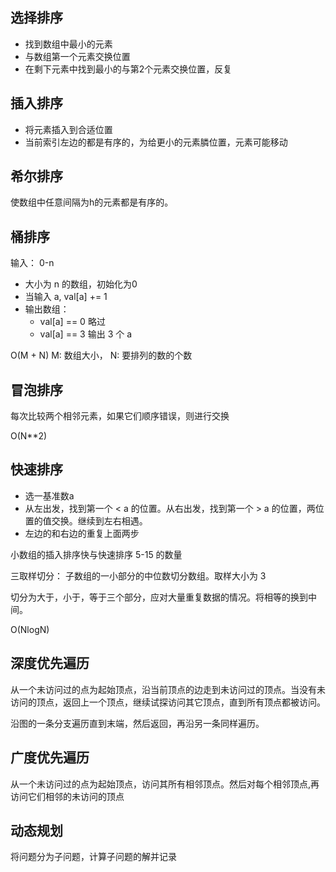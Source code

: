 ## 选择排序

* 找到数组中最小的元素
* 与数组第一个元素交换位置
* 在剩下元素中找到最小的与第2个元素交换位置，反复

## 插入排序

* 将元素插入到合适位置
* 当前索引左边的都是有序的，为给更小的元素膦位置，元素可能移动

## 希尔排序

使数组中任意间隔为h的元素都是有序的。

## 桶排序

输入： 0-n

* 大小为 n 的数组，初始化为0
* 当输入 a, val[a] += 1
* 输出数组：
  * val[a] == 0 略过
  * val[a] == 3 输出 3 个 a

O(M + N) M: 数组大小， N: 要排列的数的个数

## 冒泡排序

每次比较两个相邻元素，如果它们顺序错误，则进行交换

O(N**2)

## 快速排序

* 选一基准数a
* 从左出发，找到第一个 < a 的位置。从右出发，找到第一个 > a 的位置，两位置的值交换。继续到左右相遇。
* 左边的和右边的重复上面两步

小数组的插入排序快与快速排序 5-15 的数量

三取样切分： 子数组的一小部分的中位数切分数组。取样大小为 3

切分为大于，小于，等于三个部分，应对大量重复数据的情况。将相等的换到中间。

O(NlogN)

## 深度优先遍历

从一个未访问过的点为起始顶点，沿当前顶点的边走到未访问过的顶点。当没有未访问的顶点，返回上一个顶点，继续试探访问其它顶点，直到所有顶点都被访问。

沿图的一条分支遍历直到末端，然后返回，再沿另一条同样遍历。

## 广度优先遍历

从一个未访问过的点为起始顶点，访问其所有相邻顶点。然后对每个相邻顶点,再访问它们相邻的未访问的顶点

## 动态规划

将问题分为子问题，计算子问题的解并记录